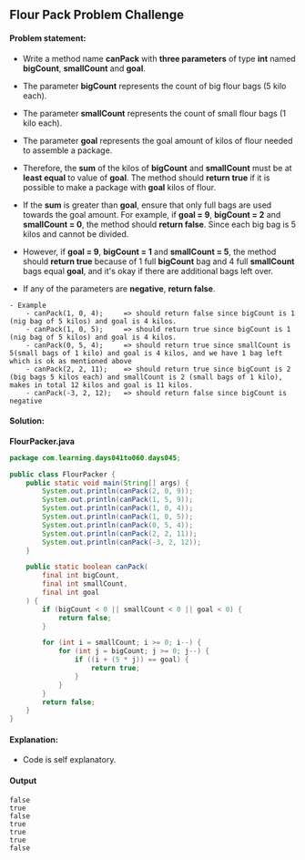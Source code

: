 Flour Pack Problem Challenge
--

#### Problem statement:

- Write a method name **canPack** with **three parameters** of type **int** named **bigCount**, **smallCount** and **goal**.
- The parameter **bigCount** represents the count of big flour bags (5 kilo each).
- The parameter **smallCount** represents the count of small flour bags (1 kilo each).
- The parameter **goal** represents the goal amount of kilos of flour needed to assemble a package.

- Therefore, the **sum** of the kilos of **bigCount** and **smallCount** must be at **least equal** to value of **goal**. The method should **return true** if it is possible to make a package with **goal** kilos of flour.
- If the **sum** is greater than **goal**, ensure that only full bags are used towards the goal amount. For example, if **goal = 9**, **bigCount = 2** and **smallCount = 0**, the method should **return false**. Since each big bag is 5 kilos and cannot be divided.
- However, if **goal = 9**, **bigCount = 1** and **smallCount = 5**, the method should **return true** because of 1 full **bigCount** bag and 4 full **smallCount** bags equal **goal**, and it's okay if there are additional bags left over.
- If any of the parameters are **negative**, **return false**.

```
- Example
    - canPack(1, 0, 4);     => should return false since bigCount is 1 (nig bag of 5 kilos) and goal is 4 kilos.
    - canPack(1, 0, 5);     => should return true since bigCount is 1 (nig bag of 5 kilos) and goal is 4 kilos.
    - canPack(0, 5, 4);     => should return true since smallCount is 5(small bags of 1 kilo) and goal is 4 kilos, and we have 1 bag left which is ok as mentioned above
    - canPack(2, 2, 11);    => should return true since bigCount is 2 (big bags 5 kilos each) and smallCount is 2 (small bags of 1 kilo), makes in total 12 kilos and goal is 11 kilos.
    - canPack(-3, 2, 12);   => should return false since bigCount is negative 
```

#### Solution:
**FlourPacker.java**
```java
package com.learning.days041to060.days045;

public class FlourPacker {
    public static void main(String[] args) {
        System.out.println(canPack(2, 0, 9));
        System.out.println(canPack(1, 5, 9));
        System.out.println(canPack(1, 0, 4));
        System.out.println(canPack(1, 0, 5));
        System.out.println(canPack(0, 5, 4));
        System.out.println(canPack(2, 2, 11));
        System.out.println(canPack(-3, 2, 12));
    }

    public static boolean canPack(
        final int bigCount,
        final int smallCount,
        final int goal
    ) {
        if (bigCount < 0 || smallCount < 0 || goal < 0) {
            return false;
        }

        for (int i = smallCount; i >= 0; i--) {
            for (int j = bigCount; j >= 0; j--) {
                if ((i + (5 * j)) == goal) {
                    return true;
                }
            }
        }
        return false;
    }
}
```

#### Explanation:

- Code is self explanatory.
 
#### Output
 ```
false
true
false
true
true
true
false
```